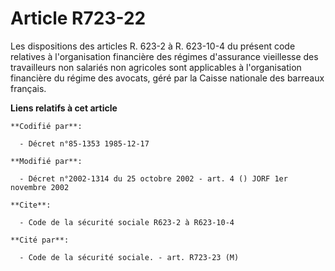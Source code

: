 # Article R723-22

Les dispositions des articles R. 623-2 à R. 623-10-4 du présent code relatives à l'organisation financière des régimes
d'assurance vieillesse des travailleurs non salariés non agricoles sont applicables à l'organisation financière du régime des
avocats, géré par la Caisse nationale des barreaux français.

**Liens relatifs à cet article**

	**Codifié par**:

	  - Décret n°85-1353 1985-12-17

	**Modifié par**:

	  - Décret n°2002-1314 du 25 octobre 2002 - art. 4 () JORF 1er novembre 2002

	**Cite**:

	  - Code de la sécurité sociale R623-2 à R623-10-4

	**Cité par**:

	  - Code de la sécurité sociale. - art. R723-23 (M)
